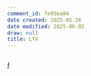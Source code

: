 ```yaml
---
comment_id: fe93ea84
date created: 2025-05-26
date modified: 2025-06-02
draw: null
title: LTV
---
```

```Java

```

ƒ
